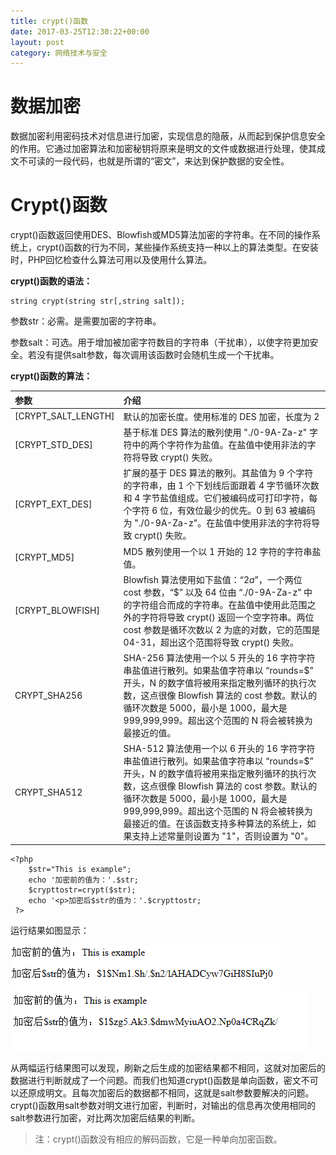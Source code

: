 ```yaml
---
title: crypt()函数
date: 2017-03-25T12:30:22+00:00
layout: post
category: 网络技术与安全
---
```


# 数据加密

数据加密利用密码技术对信息进行加密，实现信息的隐蔽，从而起到保护信息安全的作用。它通过加密算法和加密秘钥将原来是明文的文件或数据进行处理，使其成文不可读的一段代码，也就是所谓的“密文”，来达到保护数据的安全性。

# Crypt()函数

crypt()函数返回使用DES、Blowfish或MD5算法加密的字符串。在不同的操作系统上，crypt()函数的行为不同，某些操作系统支持一种以上的算法类型。在安装时，PHP回忆检查什么算法可用以及使用什么算法。

**crypt()函数的语法：**

```
string crypt(string str[,string salt]);
```

参数str：必需。是需要加密的字符串。

参数salt：可选。用于增加被加密字符数目的字符串（干扰串），以使字符更加安全。若没有提供salt参数，每次调用该函数时会随机生成一个干扰串。

**crypt()函数的算法：**

| 参数  | 介绍  |
| :------------ | :------------ |
| [CRYPT_SALT_LENGTH]  | 默认的加密长度。使用标准的 DES 加密，长度为 2  |
| [CRYPT_STD_DES] | 基于标准 DES 算法的散列使用 "./0-9A-Za-z" 字符中的两个字符作为盐值。在盐值中使用非法的字符将导致 crypt() 失败。  |
| [CRYPT_EXT_DES]  |  扩展的基于 DES 算法的散列。其盐值为 9 个字符的字符串，由 1 个下划线后面跟着 4 字节循环次数和 4 字节盐值组成。它们被编码成可打印字符，每个字符 6 位，有效位最少的优先。0 到 63 被编码为 "./0-9A-Za-z"。在盐值中使用非法的字符将导致 crypt() 失败。 |
| [CRYPT_MD5]  | MD5 散列使用一个以 $1$ 开始的 12 字符的字符串盐值。  |
| [CRYPT_BLOWFISH]   | Blowfish 算法使用如下盐值：“$2a$”，一个两位 cost 参数，“$” 以及 64 位由 “./0-9A-Za-z” 中的字符组合而成的字符串。在盐值中使用此范围之外的字符将导致 crypt() 返回一个空字符串。两位 cost 参数是循环次数以 2 为底的对数，它的范围是 04-31，超出这个范围将导致 crypt() 失败。  |
| CRYPT_SHA256  | SHA-256 算法使用一个以 $5$ 开头的 16 字符字符串盐值进行散列。如果盐值字符串以 “rounds=<N>$” 开头，N 的数字值将被用来指定散列循环的执行次数，这点很像 Blowfish 算法的 cost 参数。默认的循环次数是 5000，最小是 1000，最大是 999,999,999。超出这个范围的 N 将会被转换为最接近的值。  |
| CRYPT_SHA512 | SHA-512 算法使用一个以 $6$ 开头的 16 字符字符串盐值进行散列。如果盐值字符串以 “rounds=<N>$” 开头，N 的数字值将被用来指定散列循环的执行次数，这点很像 Blowfish 算法的 cost 参数。默认的循环次数是 5000，最小是 1000，最大是 999,999,999。超出这个范围的 N 将会被转换为最接近的值。在该函数支持多种算法的系统上，如果支持上述常量则设置为 "1"，否则设置为 "0"。|



```
<?php
    $str="This is example";  
    echo '加密前的值为：'.$str;
    $crypttostr=crypt($str);
    echo '<p>加密后$str的值为：'.$crypttostr;
 ?>

```
运行结果如图显示：

![](/pics/2017/03/742738-20160101133811354-215165089.png)
![](/pics/2017/03/742738-20160101133921964-1414775621.png)



从两幅运行结果图可以发现，刷新之后生成的加密结果都不相同，这就对加密后的数据进行判断就成了一个问题。而我们也知道crypt()函数是单向函数，密文不可以还原成明文。且每次加密后的数据都不相同，这就是salt参数要解决的问题。crypt()函数用salt参数对明文进行加密，判断时，对输出的信息再次使用相同的salt参数进行加密，对比两次加密后结果的判断。

> 注：crypt()函数没有相应的解码函数，它是一种单向加密函数。
